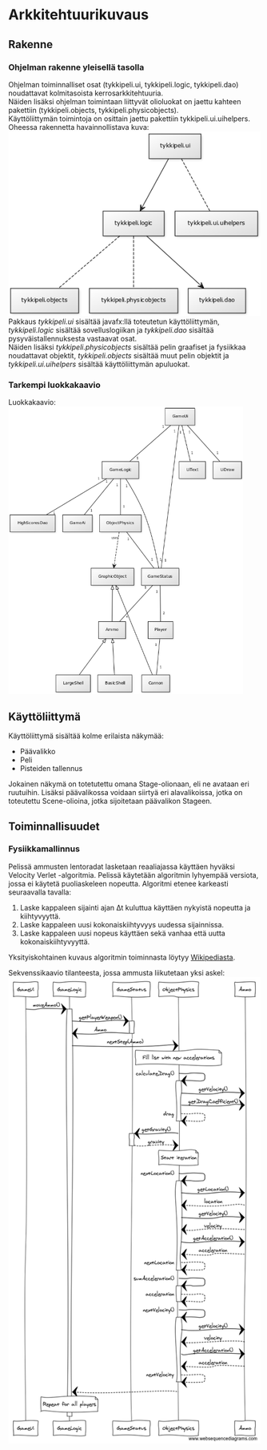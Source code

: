 # Arkkitehtuurikuvaus

## Rakenne
### Ohjelman rakenne yleisellä tasolla
Ohjelman toiminnalliset osat (tykkipeli.ui, tykkipeli.logic, tykkipeli.dao) noudattavat kolmitasoista kerrosarkkitehtuuria.\
Näiden lisäksi ohjelman toimintaan liittyvät olioluokat on jaettu kahteen pakettiin (tykkipeli.objects, tykkipeli.physicobjects).\
Käyttöliittymän toimintoja on osittain jaettu pakettiin tykkipeli.ui.uihelpers.\
Oheessa rakennetta havainnollistava kuva:\
<img src="https://github.com/oskarioskari/otm-harjoitustyo/blob/master/dokumentointi/kuvat/pakkausrakenne.png" width="521">
\
Pakkaus *tykkipeli.ui* sisältää javafx:llä toteutetun käyttöliittymän, *tykkipeli.logic* sisältää sovelluslogiikan ja *tykkipeli.dao* sisältää pysyväistallennuksesta vastaavat osat.\
Näiden lisäksi *tykkipeli.physicobjects* sisältää pelin graafiset ja fysiikkaa noudattavat objektit, *tykkipeli.objects* sisältää muut pelin objektit ja *tykkipeli.ui.uihelpers* sisältää käyttöliittymän apuluokat.

### Tarkempi luokkakaavio
Luokkakaavio:\
<img src="https://github.com/oskarioskari/otm-harjoitustyo/blob/master/dokumentointi/kuvat/UML-v1_0.png" width="470">

## Käyttöliittymä
Käyttöliittymä sisältää kolme erilaista näkymää:
* Päävalikko
* Peli
* Pisteiden tallennus

Jokainen näkymä on totetutettu omana Stage-olionaan, eli ne avataan eri ruutuihin. Lisäksi päävalikossa voidaan siirtyä eri alavalikoissa, jotka on toteutettu Scene-olioina, jotka sijoitetaan päävalikon Stageen.

## Toiminnallisuudet
### Fysiikkamallinnus
Pelissä ammusten lentoradat lasketaan reaaliajassa käyttäen hyväksi Velocity Verlet -algoritmia. Pelissä käytetään algoritmin lyhyempää versiota, jossa ei käytetä puoliaskeleen nopeutta.
Algoritmi etenee karkeasti seuraavalla tavalla:
1. Laske kappaleen sijainti ajan &#916;t kuluttua käyttäen nykyistä nopeutta ja kiihtyvyyttä.
2. Laske kappaleen uusi kokonaiskiihtyvyys uudessa sijainnissa.
3. Laske kappaleen uusi nopeus käyttäen sekä vanhaa että uutta kokonaiskiihtyvyyttä.

Yksityiskohtainen kuvaus algoritmin toiminnasta löytyy [Wikipediasta](https://en.wikipedia.org/wiki/Verlet_integration#Velocity_Verlet).

Sekvenssikaavio tilanteesta, jossa ammusta liikutetaan yksi askel:\
<img src="https://github.com/oskarioskari/otm-harjoitustyo/blob/master/dokumentointi/kuvat/sekvenssikaavio-moveAmmo.png" width="732">
